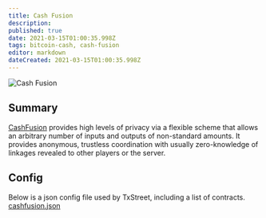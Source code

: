 ```yaml
---
title: Cash Fusion
description:
published: true
date: 2021-03-15T01:00:35.998Z
tags: bitcoin-cash, cash-fusion
editor: markdown
dateCreated: 2021-03-15T01:00:35.998Z
---
```


![Cash Fusion](https://txstreet.com/static/img/singles/house_logos/cashfusion.png)

## Summary

[CashFusion](https://github.com/cashshuffle/spec/blob/master/CASHFUSION.md) provides high levels of privacy via a flexible scheme that allows an arbitrary number of inputs and outputs of non-standard amounts. It provides anonymous, trustless coordination with usually zero-knowledge of linkages revealed to other players or the server.


## Config

Below is a json config file used by TxStreet, including a list of contracts. [cashfusion.json](/bitcoincash/houses/cashfusion.json)
